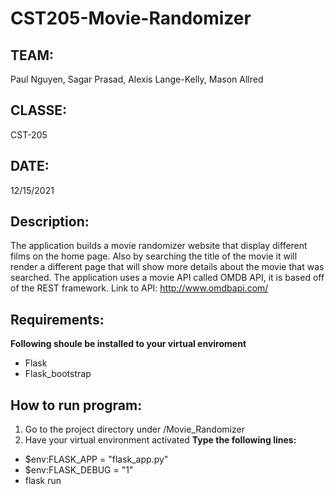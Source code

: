 # CST205-Movie-Randomizer

## TEAM: 
Paul Nguyen, Sagar Prasad, Alexis Lange-Kelly, Mason Allred

## CLASSE: 
CST-205 

## DATE:
12/15/2021 

## Description: 
The application builds a movie randomizer website that display different films on the home page. Also by searching the title of the movie it will render a different page that will show more details about the movie that was searched. The application uses a movie API called OMDB API, it is based off of the REST framework. Link to API: http://www.omdbapi.com/

## Requirements: 
**Following shoule be installed to your virtual enviroment**
* Flask
* Flask_bootstrap

## How to run program: 
1. Go to the project directory under /Movie_Randomizer
2. Have your virtual environment activated
**Type the following lines:** 
* $env:FLASK_APP = "flask_app.py"
* $env:FLASK_DEBUG = "1"
* flask run
